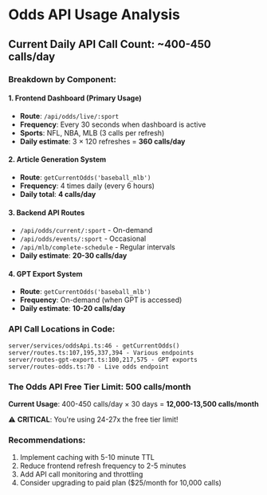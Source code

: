 # Odds API Usage Analysis

## Current Daily API Call Count: ~400-450 calls/day

### Breakdown by Component:

#### 1. Frontend Dashboard (Primary Usage)
- **Route**: `/api/odds/live/:sport` 
- **Frequency**: Every 30 seconds when dashboard is active
- **Sports**: NFL, NBA, MLB (3 calls per refresh)
- **Daily estimate**: 3 × 120 refreshes = **360 calls/day**

#### 2. Article Generation System  
- **Route**: `getCurrentOdds('baseball_mlb')`
- **Frequency**: 4 times daily (every 6 hours)
- **Daily total**: **4 calls/day**

#### 3. Backend API Routes
- `/api/odds/current/:sport` - On-demand
- `/api/odds/events/:sport` - Occasional  
- `/api/mlb/complete-schedule` - Regular intervals
- **Daily estimate**: **20-30 calls/day**

#### 4. GPT Export System
- **Route**: `getCurrentOdds('baseball_mlb')` 
- **Frequency**: On-demand (when GPT is accessed)
- **Daily estimate**: **10-20 calls/day**

### API Call Locations in Code:
```
server/services/oddsApi.ts:46 - getCurrentOdds() 
server/routes.ts:107,195,337,394 - Various endpoints
server/routes-gpt-export.ts:100,217,575 - GPT exports  
server/routes-odds.ts:70 - Live odds endpoint
```

### The Odds API Free Tier Limit: 500 calls/month

**Current Usage**: 400-450 calls/day × 30 days = **12,000-13,500 calls/month**

⚠️ **CRITICAL**: You're using 24-27x the free tier limit!

### Recommendations:
1. Implement caching with 5-10 minute TTL
2. Reduce frontend refresh frequency to 2-5 minutes  
3. Add API call monitoring and throttling
4. Consider upgrading to paid plan ($25/month for 10,000 calls)